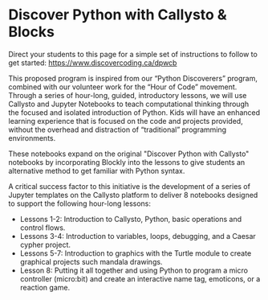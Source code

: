 # Discover Python with Callysto & Blocks

Direct your students to this page for a simple set of instructions to follow to get started: <https://www.discovercoding.ca/dpwcb>

This proposed program is inspired from our “Python Discoverers” program, combined with our volunteer work for the “Hour of Code” movement. Through a series of hour-long, guided, introductory lessons, we will use Callysto and Jupyter Notebooks to teach computational thinking through the focused and isolated introduction of Python. Kids will have an enhanced learning experience that is focused on the code and projects provided, without the overhead and distraction of “traditional” programming environments.

These notebooks expand on the original "Discover Python with Callysto" notebooks by incorporating Blockly into the lessons to give students an alternative method to get familiar with Python syntax.

A critical success factor to this initiative is the development of a series of Jupyter templates on the Callysto platform to deliver 8 notebooks designed to support the following hour-long lessons:

- Lessons 1-2: Introduction to Callysto, Python, basic operations and control flows.
- Lessons 3-4: Introduction to variables, loops, debugging, and a Caesar cypher project.
- Lessons 5-7: Introduction to graphics with the Turtle module to create graphical projects such mandala drawings.
- Lesson 8: Putting it all together and using Python to program a micro controller (micro:bit) and create an interactive name tag, emoticons, or a reaction game.
